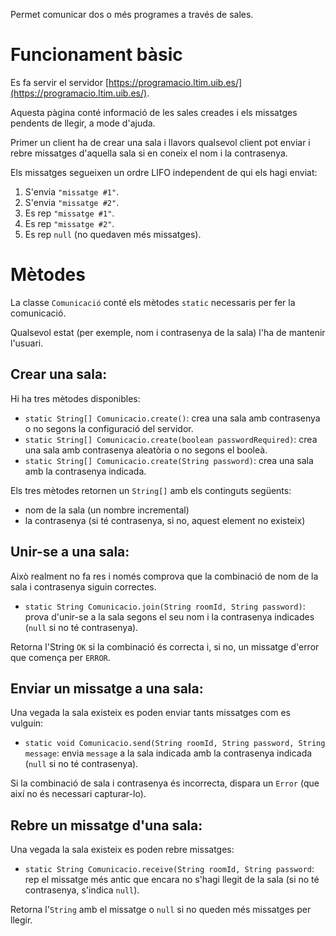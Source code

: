 Permet comunicar dos o més programes a través de sales.

# Funcionament bàsic

Es fa servir el servidor [https://programacio.ltim.uib.es/](https://programacio.ltim.uib.es/).

Aquesta pàgina conté informació de les sales creades i els missatges pendents de llegir, a mode d'ajuda.

Primer un client ha de crear una sala i llavors qualsevol client pot enviar i rebre missatges d'aquella sala si en coneix el nom i la contrasenya.

Els missatges segueixen un ordre LIFO independent de qui els hagi enviat:

1. S'envia `"missatge #1"`.
2. S'envia `"missatge #2"`.
3. Es rep `"missatge #1"`.
4. Es rep `"missatge #2"`.
5. Es rep `null` (no quedaven més missatges).

# Mètodes

La classe `Comunicació` conté els mètodes `static` necessaris per fer la comunicació.

Qualsevol estat (per exemple, nom i contrasenya de la sala) l'ha de mantenir l'usuari.

## Crear una sala:

Hi ha tres mètodes disponibles:

- `static String[] Comunicacio.create()`: crea una sala amb contrasenya o no segons la configuració del servidor.
- `static String[] Comunicacio.create(boolean passwordRequired)`: crea una sala amb contrasenya aleatòria o no segons el booleà.
- `static String[] Comunicacio.create(String password)`: crea una sala amb la contrasenya indicada.

Els tres mètodes retornen un `String[]` amb els continguts següents:
 - nom de la sala (un nombre incremental)
 - la contrasenya (si té contrasenya, si no, aquest element no existeix)

## Unir-se a una sala:

Això realment no fa res i només comprova que la combinació de nom de la sala i contrasenya siguin correctes.

- `static String Comunicacio.join(String roomId, String password)`: prova d'unir-se a la sala segons el seu nom i la contrasenya indicades (`null` si no té contrasenya).

Retorna l'String `OK` si la combinació és correcta i, si no, un missatge d'error que comença per `ERROR`.

## Enviar un missatge a una sala:

Una vegada la sala existeix es poden enviar tants missatges com es vulguin:

- `static void Comunicacio.send(String roomId, String password, String message`: envia `message` a la sala indicada amb la contrasenya indicada (`null` si no té contrasenya).

Si la combinació de sala i contrasenya és incorrecta, dispara un `Error` (que així no és necessari capturar-lo).

## Rebre un missatge d'una sala:

Una vegada la sala existeix es poden rebre missatges:

- `static String Comunicacio.receive(String roomId, String password`: rep el missatge més antic que encara no s'hagi llegit de la sala (si no té contrasenya, s'indica `null`).

Retorna l'`String` amb el missatge o `null` si no queden més missatges per llegir.


